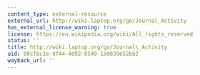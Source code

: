 ```yaml
---
content_type: external-resource
external_url: http://wiki.laptop.org/go/Journal_Activity
has_external_license_warning: true
license: https://en.wikipedia.org/wiki/All_rights_reserved
status: ''
title: http://wiki.laptop.org/go/Journal\_Activity
uid: 80cfbc1e-df44-4d92-8549-1a9839e52bb2
wayback_url: ''
---
```

